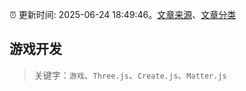 :alarm_clock: 更新时间: 2025-06-24 18:49:46。[文章来源](/README.md)、[文章分类](/TAGS.md)

## 游戏开发


> 关键字：`游戏`、`Three.js`、`Create.js`、`Matter.js`



